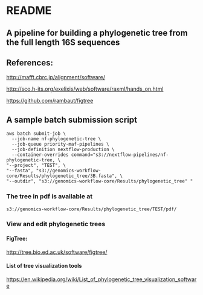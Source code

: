 README
====================

## A pipeline for building a phylogenetic tree from the full length 16S sequences

## References:

http://mafft.cbrc.jp/alignment/software/

http://sco.h-its.org/exelixis/web/software/raxml/hands_on.html

https://github.com/rambaut/figtree


## A sample batch submission script

```{bash}
aws batch submit-job \
  --job-name nf-phylogenetic-tree \
  --job-queue priority-maf-pipelines \
  --job-definition nextflow-production \
  --container-overrides command="s3://nextflow-pipelines/nf-phylogenetic-tree, \
"--project", "TEST", \
"--fasta", "s3://genomics-workflow-core/Results/phylogenetic_tree/3B.fasta", \
"--outdir", "s3://genomics-workflow-core/Results/phylogenetic_tree" "
```


### The tree in pdf is available at
```{bash}
s3://genomics-workflow-core/Results/phylogenetic_tree/TEST/pdf/
```

### View and edit phylogenetic trees
#### FigTree:
http://tree.bio.ed.ac.uk/software/figtree/


#### List of tree visualization tools
https://en.wikipedia.org/wiki/List_of_phylogenetic_tree_visualization_software
